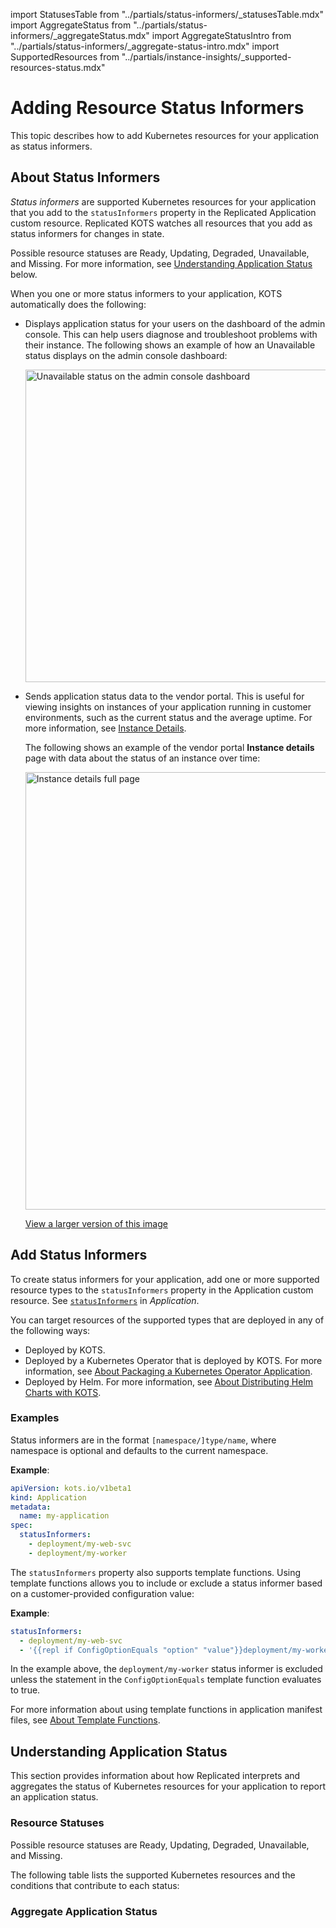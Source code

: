 import StatusesTable from "../partials/status-informers/_statusesTable.mdx"
import AggregateStatus from "../partials/status-informers/_aggregateStatus.mdx"
import AggregateStatusIntro from "../partials/status-informers/_aggregate-status-intro.mdx"
import SupportedResources from "../partials/instance-insights/_supported-resources-status.mdx"

# Adding Resource Status Informers

This topic describes how to add Kubernetes resources for your application as status informers.

## About Status Informers

_Status informers_ are supported Kubernetes resources for your application that you add to the `statusInformers` property in the Replicated Application custom resource. Replicated KOTS watches all resources that you add as status informers for changes in state.

Possible resource statuses are Ready, Updating, Degraded, Unavailable, and Missing. For more information, see [Understanding Application Status](#understanding-application-status) below.

When you one or more status informers to your application, KOTS automatically does the following:

* Displays application status for your users on the dashboard of the admin console. This can help users diagnose and troubleshoot problems with their instance. The following shows an example of how an Unavailable status displays on the admin console dashboard:

   <img src="/images/kotsadm-dashboard-appstatus.png" alt="Unavailable status on the admin console dashboard" width="500px"/>

* Sends application status data to the vendor portal. This is useful for viewing insights on instances of your application running in customer environments, such as the current status and the average uptime. For more information, see [Instance Details](instance-insights-details).

   The following shows an example of the vendor portal **Instance details** page with data about the status of an instance over time:

   <img src="/images/instance-details.png" alt="Instance details full page" width="700px"/>

   [View a larger version of this image](/images/instance-details.png)
## Add Status Informers

To create status informers for your application, add one or more supported resource types to the `statusInformers` property in the Application custom resource. See [`statusInformers`](/reference/custom-resource-application#statusinformers) in _Application_.

<SupportedResources/>

You can target resources of the supported types that are deployed in any of the following ways:

* Deployed by KOTS.
* Deployed by a Kubernetes Operator that is deployed by KOTS. For more information, see [About Packaging a Kubernetes Operator Application](operator-packaging-about).
* Deployed by Helm. For more information, see [About Distributing Helm Charts with KOTS](/vendor/helm-native-about).

### Examples

Status informers are in the format `[namespace/]type/name`, where namespace is optional and defaults to the current namespace.

**Example**:

```yaml
apiVersion: kots.io/v1beta1
kind: Application
metadata:
  name: my-application
spec:
  statusInformers:
    - deployment/my-web-svc
    - deployment/my-worker
```

The `statusInformers` property also supports template functions. Using template functions allows you to include or exclude a status informer based on a customer-provided configuration value:

**Example**:

```yaml
statusInformers:
  - deployment/my-web-svc
  - '{{repl if ConfigOptionEquals "option" "value"}}deployment/my-worker{{repl else}}{{repl end}}'
```

In the example above, the `deployment/my-worker` status informer is excluded unless the statement in the `ConfigOptionEquals` template function evaluates to true.

For more information about using template functions in application manifest files, see [About Template Functions](/reference/template-functions-about).

## Understanding Application Status

This section provides information about how Replicated interprets and aggregates the status of Kubernetes resources for your application to report an application status.

### Resource Statuses

Possible resource statuses are Ready, Updating, Degraded, Unavailable, and Missing.

The following table lists the supported Kubernetes resources and the conditions that contribute to each status:

<StatusesTable/>

### Aggregate Application Status

<AggregateStatusIntro/>

<AggregateStatus/>